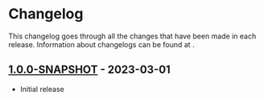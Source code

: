 # Changelog

This changelog goes through all the changes that have been made in each release. Information about changelogs can 
be found at [](https://keepachangelog.com).

## [1.0.0-SNAPSHOT]() - 2023-03-01

* Initial release